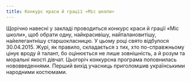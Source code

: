 ```yaml
---
title: Конкурс краси й грації «Міс школи»
---
```


Щорічно навесні у закладі проводиться конкурс краси й грації «Міс школи», щоб обрати одну, найкрасивішу, найталановитішу, найелегантнішу старшокласницю. У цьому році свято відбулося 30.04.2015. Журі, як правило, складається з тих, хто по-справжньому цінує вроду й талант, бо оцінюється не лише зовнішність, а й розум та моральні якості дівчат. Цьогоріч конкурсна програма поповнилась нововведеннями. Перший вихід учасниць приголомшив українськими народними костюмами.

<slideshow id="72157650713301423"></slideshow>
